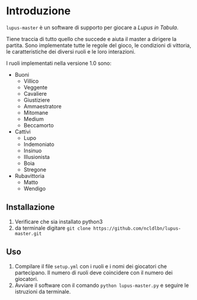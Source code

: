# Introduzione
`lupus-master` è un software di supporto per giocare a *Lupus in Tabula*.

Tiene traccia di tutto quello che succede e aiuta il master a dirigere la partita.
Sono implementate tutte le regole del gioco, le condizioni di vittoria, le caratteristiche dei diversi ruoli e le loro interazioni.

I ruoli implementati nella versione 1.0 sono:
- Buoni
  - Villico
  - Veggente
  - Cavaliere
  - Giustiziere
  - Ammaestratore
  - Mitomane
  - Medium
  - Beccamorto
- Cattivi
  - Lupo
  - Indemoniato
  - Insinuo
  - Illusionista
  - Boia
  - Stregone
- Rubavittoria
  - Matto
  - Wendigo

## Installazione
1. Verificare che sia installato python3
2. da terminale digitare `git clone https://github.com/ncldlbn/lupus-master.git`

## Uso
1. Compilare il file `setup.yml` con i ruoli e i nomi dei giocatori che partecipano. 
Il numero di ruoli deve coincidere con il numero dei giocatori.
2. Avviare il software con il comando `python lupus-master.py` e seguire le istruzioni da terminale.